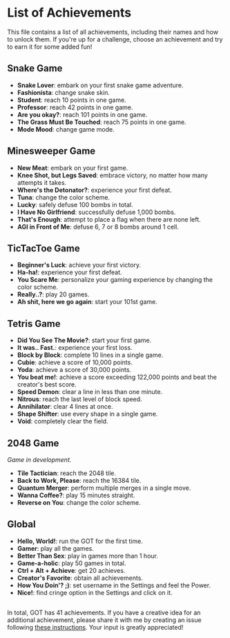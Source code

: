 # List of Achievements

This file contains a list of all achievements, including their names and how to unlock them.
If you're up for a challenge, choose an achievement and try to earn it for some added fun!


## Snake Game

- **Snake Lover**: embark on your first snake game adventure.
- **Fashionista**: change snake skin.
- **Student**: reach 10 points in one game.
- **Professor**: reach 42 points in one game.
- **Are you okay?**: reach 101 points in one game.
- **The Grass Must Be Touched**: reach 75 points in one game.
- **Mode Mood**: change game mode.


## Minesweeper Game

- **New Meat**: embark on your first game.
- **Knee Shot, but Legs Saved**: embrace victory, no matter how many attempts it takes.
- **Where's the Detonator?**: experience your first defeat.
- **Tuna**: change the color scheme.
- **Lucky**: safely defuse 100 bombs in total.
- **I Have No Girlfriend**: successfully defuse 1,000 bombs.
- **That's Enough**: attempt to place a flag when there are none left.
- **AGI in Front of Me**: defuse 6, 7 or 8 bombs around 1 cell.


## TicTacToe Game

- **Beginner's Luck**: achieve your first victory.
- **Ha-ha!**: experience your first defeat.
- **You Scare Me**: personalize your gaming experience by changing the color scheme.
- **Really..?**: play 20 games.
- **Ah shit, here we go again**: start your 101st game.


## Tetris Game

- **Did You See The Movie?**: start your first game.
- **It was.. Fast.**: experience your first loss.
- **Block by Block**: complete 10 lines in a single game.
- **Cubie**: achieve a score of 10,000 points.
- **Yoda**: achieve a score of 30,000 points.
- **You beat me!**: achieve a score exceeding 122,000 points and beat the creator's best score.
- **Speed Demon**: clear a line in less than one minute.
- **Nitrous**: reach the last level of block speed.
- **Annihilator**: clear 4 lines at once.
- **Shape Shifter**: use every shape in a single game.
- **Void**: completely clear the field.


## 2048 Game
*Game in development.*

- **Tile Tactician**: reach the 2048 tile.
- **Back to Work, Please**: reach the 16384 tile.
- **Quantum Merger**: perform multiple merges in a single move.
- **Wanna Coffee?**: play 15 minutes straight. 
- **Reverse on You**: change the color scheme.


## Global

- **Hello, World!**: run the GOT for the first time.
- **Gamer**: play all the games.
- **Better Than Sex**: play in games more than 1 hour.
- **Game-a-holic**: play 50 games in total.
- **Ctrl + Alt + Achieve**: get 20 achieves.
- **Creator's Favorite**: obtain all achievements.
- **How You Doin'? ;)**: set username in the Settings and feel the Power.
- **Nice!**: find cringe option in the Settings and click on it.


##

In total, GOT has 41 achievements. 
If you have a creative idea for an additional achievement, please share it with me by creating an issue following 
[these instructions](https://github.com/zluuba/games-of-terminal/tree/main/docs/issue-reporting-guide.md).
Your input is greatly appreciated!
